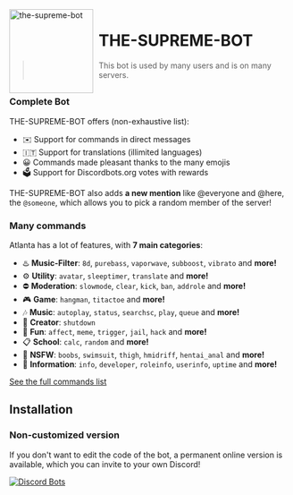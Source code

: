 <img width="150" height="150" align="left" style="float: left; margin: 0 10px 0 0;" alt="the-supreme-bot" src="https://i.ibb.co/VHfyDgM/sad.png">  

# THE-SUPREME-BOT

> This bot is used by many users and is on many servers.

## 

### Complete Bot

THE-SUPREME-BOT offers (non-exhaustive list):
*   ✉️ Support for commands in direct messages
*   🇮🇹 Support for translations (illimited languages)
*   😀 Commands made pleasant thanks to the many emojis
*   🗳️ Support for Discordbots.org votes with rewards

THE-SUPREME-BOT also adds **a new mention** like @everyone and @here, the `@someone`, which allows you to pick a random member of the server!

### Many commands

Atlanta has a lot of features, with **7 main categories**:

*   ♨️ **Music-Filter**: `8d`, `purebass`, `vaporwave`, `subboost`, `vibrato` and **more!**
*   ⚙️ **Utility**: `avatar`, `sleeptimer`, `translate` and **more!**
*   ⛔ **Moderation**: `slowmode`, `clear`, `kick`, `ban`, `addrole` and **more!**
*   🎮 **Game**: `hangman`, `titactoe` and **more!**
*   🎶 **Music**: `autoplay`, `status`, `searchsc`, `play`, `queue` and **more!**
*   👑 **Creator**: `shutdown`
*   👻 **Fun**: `affect`, `meme`, `trigger`, `jail`, `hack` and **more!**
*   📋 **School**: `calc`, `random` and **more!**
*   🔞 **NSFW**: `boobs`, `swimsuit`, `thigh`, `hmidriff`, `hentai_anal` and **more!**
*   🤖 **Information**: `info`, `developer`, `roleinfo`, `userinfo`, `uptime` and **more!**

[See the full commands list](https://irvanni.ga)

## Installation

### Non-customized version

If you don't want to edit the code of the bot, a permanent online version is available, which you can invite to your own Discord!   

[![Discord Bots](https://i.ibb.co/WKfY8TG/image.png)](https://discord.com/oauth2/authorize?client_id=867526392156258324&scope=bot&permissions=https://discord.com/oauth2/authorize?client_id=1644971949559&scope=bot&permissions)
